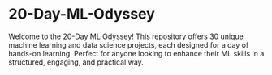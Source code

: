 # 20-Day-ML-Odyssey
Welcome to the 20-Day ML Odyssey! This repository offers 30 unique machine learning and data science projects, each designed for a day of hands-on learning. Perfect for anyone looking to enhance their ML skills in a structured, engaging, and practical way.
